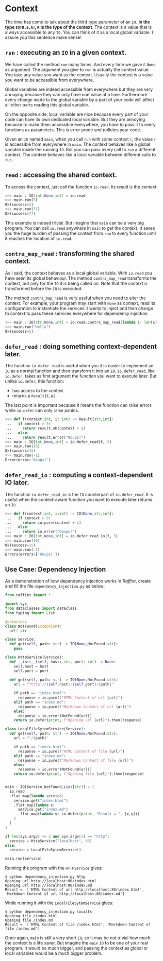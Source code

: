 # Context

The time has come to talk about the third type parameter of an `IO`.
**In the type `IO[R,E,A]`, `R` is the type of the context**.
The context is a value that is always accessible to any `IO`.
You can think of it as a local global variable.
I assure you this sentence make sense!

## `run` : executing an `IO` in a given context.

We have called the method `run` many times. And every time we gave it
`None` as argument. The argument you give to `run` is actually the
context value. You take any value you want as the context.
Usually the context is a value you want to be accessible from everywhere.

Global variables are indeed accessible from everywhere but they
are very annoying because they can only have one value at a time.
Furthermore every change made to the global variable by a part of
your code will affect all other parts reading this global variable.

On the opposite side, local variable are nice because every part
of your code can have its own dedicated local variable. But they
are annoying because to make them accessible everywhere, you have
to pass it to every functions as parameters. This is error prone and pollutes your code.

Given an `IO` named `main`, when you call `run` with some context `r`,
the value `r` is accessible from everywhere in `main`.
The context behaves like a global variable inside the running `IO`.
But you can pass every call to `run` a different context.
The context behaves like a local variable between different calls to `run`.

## `read` : accessing the shared context.

To access the context, just call the function `io.read`. Its result
is the context:

```python
>>> main : IO[int,None,int] = io.read
>>> main.run(5)
Ok(success=5)
>>> main.run(77)
Ok(success=77)
```

This example is indeed trivial. But imagine that `main` can be
a very big program. You can call `io.read` anywhere in `main` to
get the context. It saves you the huge burden of passing the context
from `run` to every function until it reaches the location of `io.read`.


## `contra_map_read` : transforming the shared context.

As I said, the context behaves as a local global variable.
With `io.read` you have seen its global behaviour.
The method `contra_map_read` transforms the context, but only
for the `IO` it is being called on.
Note that the context is transformed before the `IO` is executed.

The method `contra_map_read` is very useful when you need to
alter the context. For example, your program may start with `None`
as context, read its configuration to instantiate the services it wants
to inject and then change to context to pass these services everywhere
for dependency injection.


```python
>>> main : IO[str,None,int] = io.read.contra_map_read(lambda s: len(s))
>>> main.run("Hello")
Ok(success=5)
```

## `defer_read` : doing something context-dependent later.

The function `io.defer_read` is useful when you it is easier to
implement an `IO` as a normal function and then transform it into an `IO`.
`io.defer_read`, like `io.defer`, takes as first argument the function
you want to execute later. But unlike `io.defer`, this function:

- has access to the context
- returns a `Result[E,A]`

The last point is important because it means the function can raise
errors while `io.defer` can only raise panics.

```python
>>> def f(context:int, i: int) -> Result[str,int]:
...   if context > 0:
...     return result.ok(context + i)
...   else:
...     return result.error("Ooups!")
>>> main : IO[int,None,int] = io.defer_read(f, 5)
>>> main.run(10)
Ok(success=15)
>>> main.run(-1)
Error(error='Ooups!')
```

## `defer_read_io` : computing a context-dependent IO later. 

The function `io.defer_read_io` is the `IO` counterpart of
`io.defer_read`. It is useful when the context-aware function you want
to execute later returns an `IO`.


```python
>>> def f(context:int, i:int) -> IO[None,str,int]:
...   if context > 0:
...     return io.pure(context + i)
...   else:
...     return io.error("Ooups!")
>>> main : IO[int,None,int] = io.defer_read_io(f, 5)
>>> main.run(10)
Ok(success=15)
>>> main.run(-1)
Errors(errors=['Ooups!'])
```

## Use Case: Dependency Injection

As a demonstration of how dependency injection works in *Raffiot*,
create and fill the file `dependency_injection.py` as below:

```python
from raffiot import *

import sys
from dataclasses import dataclass
from typing import List

@dataclass
class NotFound(Exception):
  url: str

class Service:
  def get(self, path: str) -> IO[None,NotFound,str]:
    pass

class HttpService(Service):
  def __init__(self, host: str, port: int) -> None:
    self.host = host
    self.port = port
  
  def get(self, path: str) -> IO[None,NotFound,str]:
    url = f"http://{self.host}:{self.port}/{path}"

    if path == "index.html":
      response = io.pure(f"HTML Content of url {url}")
    elif path == "index.md":
      response = io.pure(f"Markdown Content of url {url}")
    else:
      response = io.error(NotFound(url))
    return io.defer(print, f"Opening url {url}").then(response)

class LocalFileSytemService(Service):
  def get(self, path: str) -> IO[None,NotFound,str]:
    url = f"/{path}"

    if path == "index.html":
      response = io.pure(f"HTML Content of file {url}")
    elif path == "index.md":
      response = io.pure(f"Markdown Content of file {url}")
    else:
      response = io.error(NotFound(url))
    return io.defer(print, f"Opening file {url}").then(response)


main : IO[Service,NotFound,List[str]] = (
  io.read
  .flat_map(lambda service:
    service.get("index.html")
    .flat_map(lambda x:
      service.get("index.md")
      .flat_map(lambda y: io.defer(print, "Result = ", [x,y]))
    )
  )
)

if len(sys.argv) >= 2 and sys.argv[1] == "http":
  service = HttpService("localhost", 80)
else:
  service = LocalFileSytemService()

main.run(service)
```

Running the program with the `HTTPService` gives:

```shell
$ python dependency_injection.py http
Opening url http://localhost:80/index.html
Opening url http://localhost:80/index.md
Result =  ['HTML Content of url http://localhost:80/index.html', 'Markdown Content of url http://localhost:80/index.md']
```

While running it with the `LocalFileSytemService` gives:

```shell
$ python dependency_injection.py localfs
Opening file /index.html
Opening file /index.md
Result =  ['HTML Content of file /index.html', 'Markdown Content of file /index.md']
```

Once again, `main` is still a very short `IO`, so it may be not trivial
how much the context is a life saver. But imagine the `main` `IO` to be
one of your real program. It would be much bigger, and passing the
context as global or local variables would be a much bigger problem.